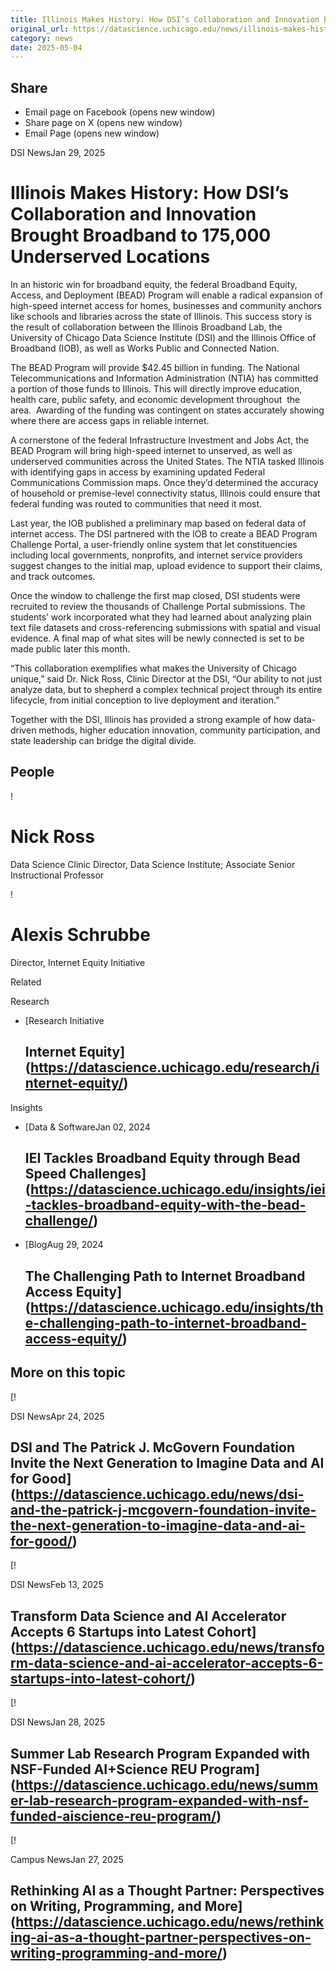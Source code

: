 ```yaml
---
title: Illinois Makes History: How DSI’s Collaboration and Innovation Brought Broadband to 175,000 Underserved Locations – DSI
original_url: https://datascience.uchicago.edu/news/illinois-makes-history-how-dsis-collaboration-and-innovation-brought-broadband-to-175000-underserved-locations
category: news
date: 2025-05-04
---
```


## Share

* Email page on Facebook (opens new window)
* Share page on X (opens new window)
* Email Page (opens new window)

<!-- Table-like structure detected -->

DSI NewsJan 29, 2025

# Illinois Makes History: How DSI’s Collaboration and Innovation Brought Broadband to 175,000 Underserved Locations

In an historic win for broadband equity, the federal Broadband Equity, Access, and Deployment (BEAD) Program will enable a radical expansion of high-speed internet access for homes, businesses and community anchors like schools and libraries across the state of Illinois. This success story is the result of collaboration between the Illinois Broadband Lab, the University of Chicago Data Science Institute (DSI) and the Illinois Office of Broadband (IOB), as well as Works Public and Connected Nation. 

The BEAD Program will provide $42.45 billion in funding. The National Telecommunications and Information Administration (NTIA) has committed a portion of those funds to Illinois. This will directly improve education, health care, public safety, and economic development throughout  the area.  Awarding of the funding was contingent on states accurately showing where there are access gaps in reliable internet. 

A cornerstone of the federal Infrastructure Investment and Jobs Act, the BEAD Program will bring high-speed internet to unserved, as well as underserved communities across the United States. The NTIA tasked Illinois with identifying gaps in access by examining updated Federal Communications Commission maps. Once they’d determined the accuracy of household or premise-level connectivity status, Illinois could ensure that federal funding was routed to communities that need it most. 

Last year, the IOB published a preliminary map based on federal data of internet access. The DSI partnered with the IOB to create a BEAD Program Challenge Portal, a user-friendly online system that let constituencies including local governments, nonprofits, and internet service providers suggest changes to the initial map, upload evidence to support their claims, and track outcomes.

Once the window to challenge the first map closed, DSI students were recruited to review the thousands of Challenge Portal submissions. The students’ work incorporated what they had learned about analyzing plain text file datasets and cross-referencing submissions with spatial and visual evidence. A final map of what sites will be newly connected is set to be made public later this month. 

“This collaboration exemplifies what makes the University of Chicago unique,” said Dr. Nick Ross, Clinic Director at the DSI, “Our ability to not just analyze data, but to shepherd a complex technical project through its entire lifecycle, from initial conception to live deployment and iteration.”

Together with the DSI, Illinois has provided a strong example of how data-driven methods, higher education innovation, community participation, and state leadership can bridge the digital divide.

## People

<!-- Table-like structure detected -->

! 

# Nick Ross

Data Science Clinic Director, Data Science Institute; Associate Senior Instructional Professor

! 

# Alexis Schrubbe

Director, Internet Equity Initiative

Related

Research

* [Research Initiative

  ## Internet Equity](https://datascience.uchicago.edu/research/internet-equity/)

Insights

* [Data & SoftwareJan 02, 2024

  ## IEI Tackles Broadband Equity through Bead Speed Challenges](https://datascience.uchicago.edu/insights/iei-tackles-broadband-equity-with-the-bead-challenge/)
* [BlogAug 29, 2024

  ## The Challenging Path to Internet Broadband Access Equity](https://datascience.uchicago.edu/insights/the-challenging-path-to-internet-broadband-access-equity/)

## More on this topic

[!

DSI NewsApr 24, 2025

## DSI and The Patrick J. McGovern Foundation Invite the Next Generation to Imagine Data and AI for Good](https://datascience.uchicago.edu/news/dsi-and-the-patrick-j-mcgovern-foundation-invite-the-next-generation-to-imagine-data-and-ai-for-good/)
[!

DSI NewsFeb 13, 2025

## Transform Data Science and AI Accelerator Accepts 6 Startups into Latest Cohort](https://datascience.uchicago.edu/news/transform-data-science-and-ai-accelerator-accepts-6-startups-into-latest-cohort/)
[!

DSI NewsJan 28, 2025

## Summer Lab Research Program Expanded with NSF-Funded AI+Science REU Program](https://datascience.uchicago.edu/news/summer-lab-research-program-expanded-with-nsf-funded-aiscience-reu-program/)
[!

Campus NewsJan 27, 2025

## Rethinking AI as a Thought Partner: Perspectives on Writing, Programming, and More](https://datascience.uchicago.edu/news/rethinking-ai-as-a-thought-partner-perspectives-on-writing-programming-and-more/)